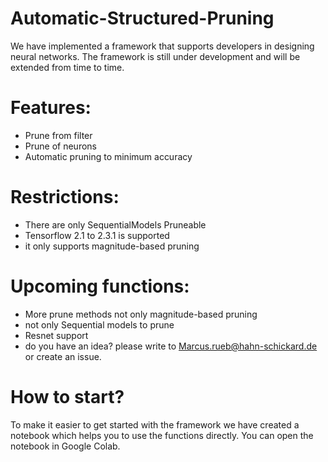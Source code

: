 # Automatic-Structured-Pruning
We have implemented a framework that supports developers in designing neural networks.
The framework is still under development and will be extended from time to time.

# Features:
- Prune from filter
- Prune of neurons
- Automatic pruning to minimum accuracy


# Restrictions:
- There are only SequentialModels Pruneable
- Tensorflow 2.1 to 2.3.1 is supported
- it only supports magnitude-based pruning


# Upcoming functions:
- More prune methods not only magnitude-based pruning
- not only Sequential models to prune
- Resnet support
- do you have an idea? please write to Marcus.rueb@hahn-schickard.de or create an issue.


# How to start?
To make it easier to get started with the framework we have created a notebook which helps you to use the functions directly.
You can open the notebook in Google Colab.
